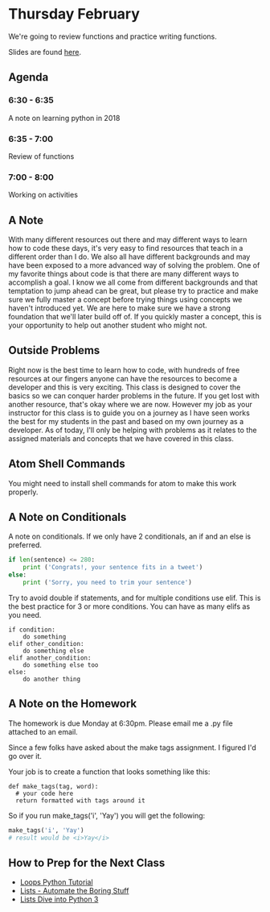 # Thursday February
We're going to review functions and practice writing functions.

Slides are found [here](http://jessicagarson.com/NYU-Intro-to-Python-Feb-22/#/).

## Agenda
### 6:30 - 6:35
A note on learning python in 2018
### 6:35 - 7:00
Review of functions
### 7:00 - 8:00
Working on activities

## A Note
With many different resources out there and may different ways to learn how to code these days, it's very easy to find resources that teach in a different order than I do. We also all have different backgrounds and may have been exposed to a more advanced way of solving the problem. One of my favorite things about code is that there are many different ways to accomplish a goal. I know we all come from different backgrounds and that temptation to jump ahead can be great, but please try to practice and make sure we fully master a concept before trying things using concepts we haven't introduced yet. We are here to make sure we have a strong foundation that we'll later build off of. If you quickly master a concept, this is your opportunity to help out another student who might not.

## Outside Problems
Right now is the best time to learn how to code, with hundreds of free resources at our fingers anyone can have the resources to become a developer and this is very exciting. This class is designed to cover the basics so we can conquer harder problems in the future. If you get lost with another resource, that's okay where we are now. However my job as your instructor for this class is to guide you on a journey as I have seen works the best for my students in the past and based on my own journey as a developer. As of today, I'll only be helping with problems as it relates to the assigned materials and concepts that we have covered in this class.

## Atom Shell Commands
You might need to install shell commands for atom to make this work properly.

## A Note on Conditionals
A note on conditionals. If we only have 2 conditionals, an if and an else is preferred.

```python
if len(sentence) <= 280:                               
    print ('Congrats!, your sentence fits in a tweet')
else:
    print ('Sorry, you need to trim your sentence')
```

Try to avoid double if statements, and for multiple conditions use elif. This is the best practice for 3 or more conditions. You can have as many elifs as you need.

```
if condition:
    do something
elif other_condition:
    do something else
elif another_condition:
    do something else too
else:
    do another thing
```

## A Note on the Homework
The homework is due Monday at 6:30pm. Please email me a .py file attached to an email.

Since a few folks have asked about the make tags assignment. I figured I'd go over it.

Your job is to create a function that looks something like this:
```
def make_tags(tag, word):
  # your code here
  return formatted with tags around it
```

So if you run make_tags('i', 'Yay') you will get the following:
```python
make_tags('i', 'Yay')
# result would be <i>Yay</i>
```

## How to Prep for the Next Class
- [Loops Python Tutorial](https://www.datacamp.com/community/tutorials/loops-python-tutorial)
- [Lists - Automate the Boring Stuff](https://automatetheboringstuff.com/chapter4/)
- [Lists Dive into Python 3](http://www.diveintopython3.net/native-datatypes.html#lists)
